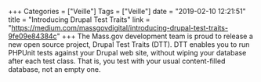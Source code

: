 +++
Categories = ["Veille"]
Tags = ["Veille"]
date = "2019-02-10 12:21:51"
title = "Introducing Drupal Test Traits"
link = "https://medium.com/massgovdigital/introducing-drupal-test-traits-9fe09e84384c"
+++
The Mass.gov development team is proud to release a new open source project, Drupal Test Traits (DTT). DTT enables you to run PHPUnit tests against your Drupal web site, without wiping your database after each test class. That is, you test with your usual content-filled database, not an empty one.